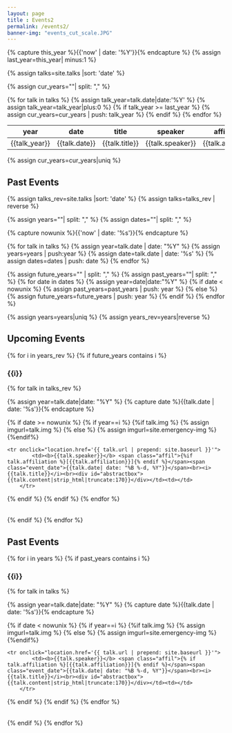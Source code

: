 ```yaml
--- 
layout: page
title : Events2 
permalink: /events2/
banner-img: "events_cut_scale.JPG"
---
```

{% capture this_year %}{{'now' | date: '%Y'}}{% endcapture %}
{% assign last_year=this_year| minus:1 %}

{% assign talks=site.talks |sort: 'date' %}

{% assign cur_years=""| split: "," %}

<!-- hidden table with all dates to be dsplayed on main page -->
<table id="cur_data">
<thead>
    <tr><th>year</th><th>date</th><th>title</th><th>speaker</th><th>affiliation</th><th>location</th></tr>
</thead>
<tbody>
    {% for talk in talks %}
	{% assign talk_year=talk.date|date:'%Y' %}
	{% assign talk_year=talk_year|plus:0 %}
	{% if talk_year >= last_year %}
	    <tr>
	        <td>{{talk_year}}</td>
		<td>{{talk.date}}</td>
		<td>{{talk.title}}</td>
		<td>{{talk.speaker}}</td>
		<td>{{talk.affiliation}}</td>
		<td>{{talk.location}}</td>
	    </tr>
	    {% assign cur_years=cur_years | push: talk_year %}
	{% endif %}
    {% endfor %}
</tbody>
</table>
{% assign cur_years=cur_years|uniq %}

<div id="events">
	<h2>Past Events</h2>
</div>

<script src="https://ajax.googleapis.com/ajax/libs/jquery/3.3.1/jquery.min.js"></script>
<script>
    var current_year = (new Date).getFullYear();
    var today = new Date()
    var end_year = current_year + 10;
    var s = {{cur_years}};
    var years_con = s.toString()
    var years = new Array();
    <!--
    var i = 4;
    do {
        years.push(years_con.substring(0, i));
        } while((years_con = years_con.substring(i, years_con.length)) != "");
    -->
		
    var first_future_talk = 0;
    $('#cur_data tbody tr').each(function(){
    var test = $(this).find('td:eq(1)').text()
    var test_date = new Date(test);
    future = test_date >= today;
    if (future == true){return false}
    first_future_talk += 1
    });
    
    var j = first_future_talk - 1;
    var table = document.getElementById("cur_data");
    var cells;
    var year_old = table.rows[j].cells[0].innerHTML + 1;
    var year;
    
    var table_handle;
    
    while(j >= 1){
	      cells = table.rows[j].cells;
	      year = cells[0].innerHTML;
	      if (year < year_old){
	          table_handle = 'past_'+year;
	          $('#events').append("<h3>"+year+"</h3>");
                  $('#events').append("<table id='"+table_handle+"' class='talks' style='overflow: hidden;'><tr><td>test</td></tr></table>");
	          year_old = year;
	      }
	      $('#'+table_handle).append("<tr><td>"+year+"</td></tr>");
	      j -= 1;
	  }
    <!--
    years.reverse().forEach(function(year) {
      if(year <= current_year){
          $('#events').append("<h3>"+year+"</h3>");
          $('#events').append("<table id='past_"+year+"' class='talks' style='overflow: hidden;'></table>");
	  var j = first_future_talk - 1;
	  
	  var table = document.getElementById("cur_data");
	  var cells;
	  while(j > 7){
	      cells = table.rows[j].cells;
	      j -= 1;
	  }
	  }
    });
    -->
</script>


{% assign talks_rev=site.talks |sort: 'date' %}
{% assign talks=talks_rev | reverse %}

{% assign years=""| split: "," %}
{% assign dates=""| split: "," %}

{% capture nowunix %}{{'now' | date: '%s'}}{% endcapture %}

{% for talk in talks %}
{% assign year=talk.date | date: "%Y" %}
{% assign years=years | push:year %}
{% assign date=talk.date | date:  '%s' %}
{% assign dates=dates | push: date %}
{% endfor %}

{% assign future_years="" | split: "," %}
{% assign past_years=""| split: "," %}
{% for date in dates %}
  {% assign year=date|date:"%Y" %}
  {% if date < nowunix %}
    {% assign past_years=past_years | push: year %}
  {% else %}
        {% assign future_years=future_years | push: year %}
  {% endif %}
{% endfor %}

{% assign years=years|uniq %}
{% assign years_rev=years|reverse %}

<!-- Future -->
<h2>Upcoming Events</h2>
{% for i in years_rev %}
{% if future_years contains i %}
<h3>{{i}}</h3>
<table class="talks" style="overflow: hidden;">
<tbody>
{% for talk in talks_rev %}

{% assign year=talk.date|date: "%Y" %}
{% capture date %}{{talk.date | date: '%s'}}{% endcapture %}

{% if date >= nowunix %}
{% if year==i %}
    {%if talk.img %}
      {% assign imgurl=talk.img %}
    {% else %}
      {% assign imgurl=site.emergency-img %}
    {%endif%}

	<tr onclick="location.href='{{ talk.url | prepend: site.baseurl }}'">
            <td><b>{{talk.speaker}}</b> <span class="affil">{%if talk.affiliation %}[{{talk.affiliation}}]{% endif %}</span><span class="event_date">{{talk.date| date: "%B %-d, %Y"}}</span><br><i>{{talk.title}}</i><br><div id="abstractbox">{{talk.content|strip_html|truncate:170}}</div></td><td></td>
        </tr>
{% endif %}
{% endif %}
{% endfor %}
</tbody>
</table>
{% endif %}
{% endfor %}

<!-- Past -->
<h2>Past Events</h2>
{% for i in years %}
{% if past_years contains i %}
<h3>{{i}}</h3>
<table class="talks" style="overflow: hidden;">
<tbody>
{% for talk in talks %}

{% assign year=talk.date|date: "%Y" %}
{% capture date %}{{talk.date | date: '%s'}}{% endcapture %}

{% if date < nowunix %}
{% if year==i %}
    {%if talk.img %}
      {% assign imgurl=talk.img %}
    {% else %}
      {% assign imgurl=site.emergency-img %}
    {%endif%}

	<tr onclick="location.href='{{ talk.url | prepend: site.baseurl }}'">
            <td><b>{{talk.speaker}}</b> <span class="affil">{% if talk.affiliation %}[{{talk.affiliation}}]{% endif %}</span><span class="event_date">{{talk.date| date: "%B %-d, %Y"}}</span><br><i>{{talk.title}}</i><br><div id="abstractbox">{{talk.content|strip_html|truncate:170}}</div></td><td></td>
        </tr>
{% endif %}
{% endif %}
{% endfor %}
</tbody>
</table>
{% endif %}
{% endfor %}
